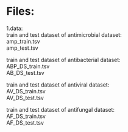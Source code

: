 # Files:
1.data:<br>
train and test dataset of  antimicrobial dataset:<br>
amp_train.tsv<br>
amp_test.tsv<br>

train and test dataset of  antibacterial dataset:<br>
ABP_DS_train.tsv<br>
AB_DS_test.tsv<br>

train and test dataset of  antiviral dataset:<br>
AV_DS_train.tsv<br>
AV_DS_test.tsv<br>

train and test dataset of  antifungal dataset:<br>
AF_DS_train.tsv<br>
AF_DS_test.tsv<br>
